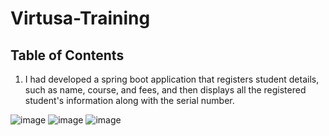 # Virtusa-Training
## Table of Contents
1. I had developed a spring boot application that registers student details, such as name, course, and fees, and then displays all the registered student's information along with the serial number.

![image](https://user-images.githubusercontent.com/80443905/203972480-cbea0790-420c-433a-9b37-1d269493c748.png)
![image](https://user-images.githubusercontent.com/80443905/203972513-33936ccc-6359-4f59-bb5d-ff11bd48c8f5.png)
![image](https://user-images.githubusercontent.com/80443905/203972581-e6412665-8d6a-4f43-92af-0610da43b138.png)

